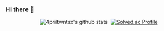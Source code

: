 ### Hi there 👋
<div align=center>
  
![4priltwntsx's github stats](https://github-readme-stats.vercel.app/api?username=4priltwntsx&show_icons=true)
&nbsp;[![Solved.ac Profile](http://mazassumnida.wtf/api/v2/generate_badge?boj=cjg05034)](https://solved.ac/cjg05034/)

</div>

<!--[![4priltwntsx's github stats](https://github-readme-stats.vercel.app/api/top-langs/?username=4priltwntsx&show_icons=true&hide_border=true&title_color=004386&icon_color=004386&layout=compact)](https://github.com/4priltwntsx)-->


<!--
**4priltwntsx/4priltwntsx** is a ✨ _special_ ✨ repository because its `README.md` (this file) appears on your GitHub profile.

Here are some ideas to get you started:

- 🔭 I’m currently working on ...
- 🌱 I’m currently learning ...
- 👯 I’m looking to collaborate on ...
- 🤔 I’m looking for help with ...
- 💬 Ask me about ...
- 📫 How to reach me: ...
- 😄 Pronouns: ...
- ⚡ Fun fact: ...
-->
